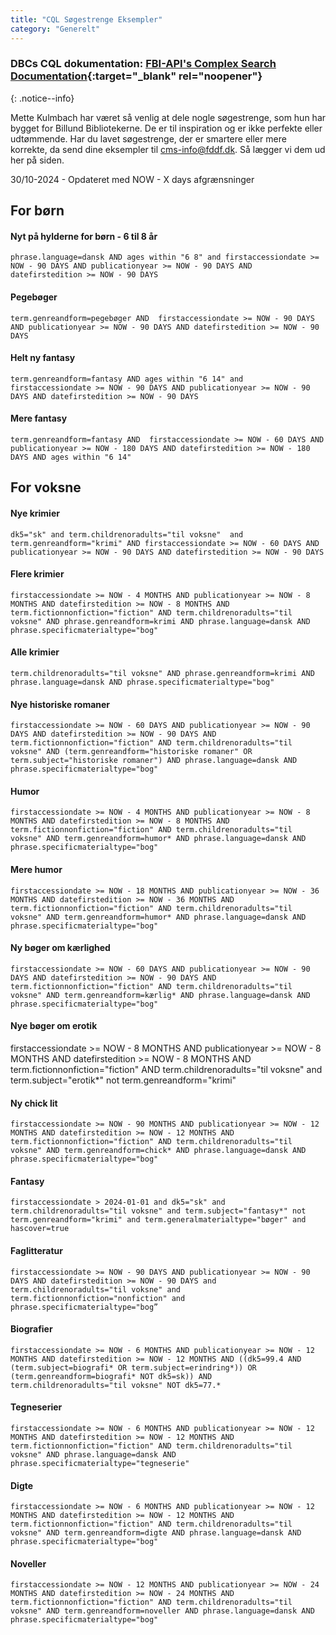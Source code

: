```yaml
---
title: "CQL Søgestrenge Eksempler"  
category: "Generelt"
---
```


### DBCs CQL dokumentation: [FBI-API's Complex Search Documentation](https://fbi-api.dbc.dk/indexmapper/){:target="_blank" rel="noopener"}
{: .notice--info}

Mette Kulmbach har været så venlig at dele nogle søgestrenge, som hun har bygget for Billund Bibliotekerne. De er til inspiration og er ikke perfekte eller udtømmende. Har du lavet søgestrenge, der er smartere eller mere korrekte, da send dine eksempler til cms-info@fddf.dk. Så lægger vi dem ud her på siden.

30/10-2024 - Opdateret med NOW - X days afgrænsninger

## For børn

#### Nyt på hylderne for børn - 6 til 8 år
`phrase.language=dansk AND ages within "6 8" and firstaccessiondate >= NOW - 90 DAYS AND publicationyear >= NOW - 90 DAYS AND datefirstedition >= NOW - 90 DAYS`

#### Pegebøger
`term.genreandform=pegebøger AND  firstaccessiondate >= NOW - 90 DAYS AND publicationyear >= NOW - 90 DAYS AND datefirstedition >= NOW - 90 DAYS`
 
#### Helt ny fantasy
`term.genreandform=fantasy AND ages within "6 14" and firstaccessiondate >= NOW - 90 DAYS AND publicationyear >= NOW - 90 DAYS AND datefirstedition >= NOW - 90 DAYS`
 
#### Mere fantasy
`term.genreandform=fantasy AND  firstaccessiondate >= NOW - 60 DAYS AND publicationyear >= NOW - 180 DAYS AND datefirstedition >= NOW - 180 DAYS AND ages within "6 14"`

## For voksne

#### Nye krimier
`dk5="sk" and term.childrenoradults="til voksne"  and  term.genreandform="krimi" AND firstaccessiondate >= NOW - 60 DAYS AND publicationyear >= NOW - 90 DAYS AND datefirstedition >= NOW - 90 DAYS`

#### Flere krimier
`firstaccessiondate >= NOW - 4 MONTHS AND publicationyear >= NOW - 8 MONTHS AND datefirstedition >= NOW - 8 MONTHS AND term.fictionnonfiction="fiction" AND term.childrenoradults="til voksne" AND phrase.genreandform=krimi AND phrase.language=dansk AND phrase.specificmaterialtype="bog"`

#### Alle krimier
`term.childrenoradults="til voksne" AND phrase.genreandform=krimi AND phrase.language=dansk AND phrase.specificmaterialtype="bog"`

#### Nye historiske romaner
`firstaccessiondate >= NOW - 60 DAYS AND publicationyear >= NOW - 90 DAYS AND datefirstedition >= NOW - 90 DAYS AND term.fictionnonfiction="fiction" AND term.childrenoradults="til voksne" AND (term.genreandform="historiske romaner" OR term.subject="historiske romaner") AND phrase.language=dansk AND phrase.specificmaterialtype="bog"`

#### Humor
`firstaccessiondate >= NOW - 4 MONTHS AND publicationyear >= NOW - 8 MONTHS AND datefirstedition >= NOW - 8 MONTHS AND term.fictionnonfiction="fiction" AND term.childrenoradults="til voksne" AND term.genreandform=humor* AND phrase.language=dansk AND phrase.specificmaterialtype="bog"`

#### Mere humor
`firstaccessiondate >= NOW - 18 MONTHS AND publicationyear >= NOW - 36 MONTHS AND datefirstedition >= NOW - 36 MONTHS AND term.fictionnonfiction="fiction" AND term.childrenoradults="til voksne" AND term.genreandform=humor* AND phrase.language=dansk AND phrase.specificmaterialtype="bog"`

#### Ny bøger om kærlighed
`firstaccessiondate >= NOW - 60 DAYS AND publicationyear >= NOW - 90 DAYS AND datefirstedition >= NOW - 90 DAYS AND term.fictionnonfiction="fiction" AND term.childrenoradults="til voksne" AND term.genreandform=kærlig* AND phrase.language=dansk AND phrase.specificmaterialtype="bog"`

#### Nye bøger om erotik
 firstaccessiondate >= NOW - 8 MONTHS AND publicationyear >= NOW - 8 MONTHS AND datefirstedition >= NOW - 8 MONTHS AND term.fictionnonfiction="fiction" AND term.childrenoradults="til voksne" and term.subject="erotik*" not term.genreandform="krimi"

 #### Ny chick lit
 `firstaccessiondate >= NOW - 90 MONTHS AND publicationyear >= NOW - 12 MONTHS AND datefirstedition >= NOW - 12 MONTHS AND term.fictionnonfiction="fiction" AND term.childrenoradults="til voksne" AND term.genreandform=chick* AND phrase.language=dansk AND phrase.specificmaterialtype="bog"`

#### Fantasy
`firstaccessiondate > 2024-01-01 and dk5="sk" and term.childrenoradults="til voksne" and term.subject="fantasy*" not term.genreandform="krimi" and term.generalmaterialtype="bøger" and hascover=true`

#### Faglitteratur
`firstaccessiondate >= NOW - 90 DAYS AND publicationyear >= NOW - 90 DAYS AND datefirstedition >= NOW - 90 DAYS and term.childrenoradults="til voksne" and term.fictionnonfiction="nonfiction" and phrase.specificmaterialtype="bog”`

#### Biografier
`firstaccessiondate >= NOW - 6 MONTHS AND publicationyear >= NOW - 12 MONTHS AND datefirstedition >= NOW - 12 MONTHS AND ((dk5=99.4 AND (term.subject=biografi* OR term.subject=erindring*)) OR (term.genreandform=biografi* NOT dk5=sk)) AND term.childrenoradults="til voksne" NOT dk5=77.*`

#### Tegneserier
`firstaccessiondate >= NOW - 6 MONTHS AND publicationyear >= NOW - 12 MONTHS AND datefirstedition >= NOW - 12 MONTHS AND term.fictionnonfiction="fiction" AND term.childrenoradults="til voksne" AND phrase.language=dansk AND phrase.specificmaterialtype="tegneserie"`

#### Digte
`firstaccessiondate >= NOW - 6 MONTHS AND publicationyear >= NOW - 12 MONTHS AND datefirstedition >= NOW - 12 MONTHS AND term.fictionnonfiction="fiction" AND term.childrenoradults="til voksne" AND term.genreandform=digte AND phrase.language=dansk AND phrase.specificmaterialtype="bog"`

#### Noveller
`firstaccessiondate >= NOW - 12 MONTHS AND publicationyear >= NOW - 24 MONTHS AND datefirstedition >= NOW - 24 MONTHS AND term.fictionnonfiction="fiction" AND term.childrenoradults="til voksne" AND term.genreandform=noveller AND phrase.language=dansk AND phrase.specificmaterialtype="bog"`
